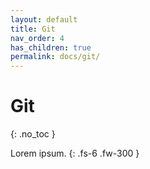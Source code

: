 ```yaml
---
layout: default
title: Git
nav_order: 4
has_children: true
permalink: docs/git/
---
```


# Git
{: .no_toc }

Lorem ipsum.
{: .fs-6 .fw-300 }
